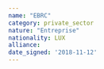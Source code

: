 ```yaml
---
name: "EBRC"
category: private_sector
nature: "Entreprise"
nationality: LUX
alliance: 
date_signed: '2018-11-12'
---
```

    